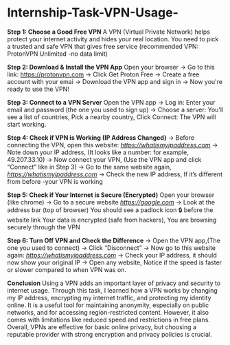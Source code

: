 # Internship-Task-VPN-Usage-

**Step 1: Choose a Good Free VPN**
A VPN (Virtual Private Network) helps protect your internet activity and hides your real location.
You need to pick a trusted and safe VPN that gives free service
(recommended VPN: ProtonVPN Unlimited -no data limit)

**Step 2: Download & Install the VPN App**
Open your browser
→ Go to this link: https://protonvpn.com
→ Click Get Proton Free → Create a free account with your emai
→ Download the VPN app and sign in → Now you're ready to use the VPN!

**Step 3: Connect to a VPN Server**
Open the VPN app
→ Log in: Enter your email and password (the one you used to sign up)
→ Choose a server: You’ll see a list of countries, Pick a nearby country, Click Connect: The VPN will start working.

**Step 4: Check if VPN is Working (IP Address Changed)**
→ Before connecting the VPN, open this website: *https://whatismyipaddress.com*
→ Note down your IP address, (It looks like a number: for example, 49.207.33.10)
→ Now connect your VPN, (Use the VPN app and click “Connect” like in Step 3)
→ Go to the same website again, *https://whatismyipaddress.com*
→ Check the new IP address, If it’s different from before -your VPN is working

**Step 5: Check if Your Internet is Secure (Encrypted)**
Open your browser (like chrome) → Go to a secure website *https://google.com* → Look at the address bar (top of browser) You should see a padlock icon 🔒 before the website link
Your data is encrypted (safe from hackers), You are browsing securely through the VPN

**Step 6: Turn Off VPN and Check the Difference**
→ Open the VPN app,(The one you used to connect)
→ Click “Disconnect”
→ Now go to this website again: *https://whatismyipaddress.com*
→ Check your IP address, it should now show your original IP
→ Open any website, Notice if the speed is faster or slower compared to when VPN was on.

**Conclusion**
Using a VPN adds an important layer of privacy and security to internet usage. Through this task, I learned how a VPN works by changing my IP address, encrypting my internet traffic, and protecting my identity online. It is a useful tool for maintaining anonymity, especially on public networks, and for accessing region-restricted content. However, it also comes with limitations like reduced speed and restrictions in free plans. Overall, VPNs are effective for basic online privacy, but choosing a reputable provider with strong encryption and privacy policies is crucial.
